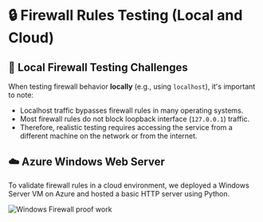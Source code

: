 # 🔒 Firewall Rules Testing (Local and Cloud)

## 🧪 Local Firewall Testing Challenges

When testing firewall behavior **locally** (e.g., using `localhost`), it's important to note:

- Localhost traffic bypasses firewall rules in many operating systems.
- Most firewall rules do not block loopback interface (`127.0.0.1`) traffic.
- Therefore, realistic testing requires accessing the service from a different machine on the network or from the internet.

## ☁️ Azure Windows Web Server

To validate firewall rules in a cloud environment, we deployed a Windows Server VM on Azure and hosted a basic HTTP server using Python.

![Windows Firewall proof work](assets/win_firewall.png)